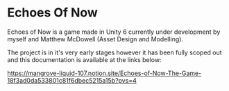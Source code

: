 # Echoes Of Now

Echoes of Now is a game made in Unity 6 currently under development by myself and Matthew McDowell (Asset Design and Modelling).

The project is in it's very early stages however it has been fully scoped out and this documentation is available at the links below:

https://mangrove-liquid-107.notion.site/Echoes-of-Now-The-Game-18f3ad0da533801c81f6dbec5215a15b?pvs=4

